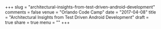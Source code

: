+++
slug = "architectural-insights-from-test-driven-android-development"
comments = false
venue = "Orlando Code Camp"
date = "2017-04-08"
title = "Architectural Insights from Test Driven Android Development"
draft = true
share = true
menu = ""
+++